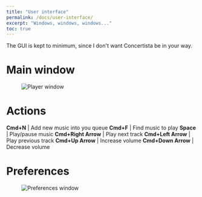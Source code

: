 ```yaml
---
title: "User interface"
permalink: /docs/user-interface/
excerpt: "Windows, windows, windows..."
toc: true
---
```


The GUI is kept to minimum, since I don't want Concertista be in your way.

# Main window

<figure>
  <img src="{{ '/assets/images/concertista-player.png' | relative_url }}" alt="Player window">
</figure>

# Actions

**Cmd+N** | Add new music into you queue
**Cmd+F** | Find music to play
**Space** | Play/pause music
**Cmd+Right Arrow** | Play next track
**Cmd+Left Arrow** | Play previous track
**Cmd+Up Arrow** | Increase volume
**Cmd+Down Arrow** | Decrease volume

# Preferences

<figure>
  <img src="{{ '/assets/images/concertista-prefs.png' | relative_url }}" alt="Preferences window">
</figure>
